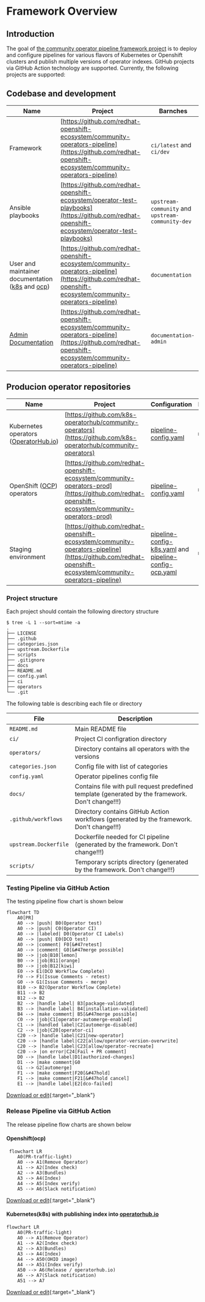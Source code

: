# Framework Overview

## Introduction

The goal of [the community operator pipeline framework project](https://github.com/redhat-openshift-ecosystem/community-operators-pipeline) is to deploy and configure pipelines for various flavors of Kubernetes or Openshift clusters and publish multiple versions of operator indexes.
GitHub projects via GitHub Action technology are supported. Currently, the following projects are supported:


## Codebase and development
| Name | Project| Barnches |
|------|--------|---------------|
|Framework|[https://github.com/redhat-openshift-ecosystem/community-operators-pipeline](https://github.com/redhat-openshift-ecosystem/community-operators-pipeline)|`ci/latest` and `ci/dev`|
|Ansible playbooks|[https://github.com/redhat-openshift-ecosystem/operator-test-playbooks](https://github.com/redhat-openshift-ecosystem/operator-test-playbooks)|`upstream-community` and `upstream-community-dev`|
|User and maintainer documentation ([k8s](https://k8s-operatorhub.github.io/community-operators/) and [ocp](https://redhat-openshift-ecosystem.github.io/community-operators-prod/))|[https://github.com/redhat-openshift-ecosystem/community-operators-pipeline](https://github.com/redhat-openshift-ecosystem/community-operators-pipeline)|`documentation`|
|[Admin Documentation](https://redhat-openshift-ecosystem.github.io/community-operators-pipeline/)|[https://github.com/redhat-openshift-ecosystem/community-operators-pipeline](https://github.com/redhat-openshift-ecosystem/community-operators-pipeline)|`documentation-admin`|


## Producion operator repositories
| Name | Project| Configuration | Branch |
|------|--------|---------------|--------|
|Kubernetes operators ([OperatorHub.io](https://operatorhub.io/))|[https://github.com/k8s-operatorhub/community-operators](https://github.com/k8s-operatorhub/community-operators)|[pipeline-config.yaml](https://github.com/k8s-operatorhub/community-operators/blob/main/ci/pipeline-config-k8s.yaml)|`main`|
|OpenShift ([OCP](https://www.redhat.com/en/technologies/cloud-computing/openshift)) operators|[https://github.com/redhat-openshift-ecosystem/community-operators-prod](https://github.com/redhat-openshift-ecosystem/community-operators-prod)|[pipeline-config.yaml](https://github.com/redhat-openshift-ecosystem/community-operators-prod/blob/main/ci/pipeline-config-ocp.yaml)|`main`|
|Staging environment|[https://github.com/redhat-openshift-ecosystem/community-operators-pipeline](https://github.com/redhat-openshift-ecosystem/community-operators-pipeline)|[pipeline-config-k8s.yaml](https://github.com/redhat-openshift-ecosystem/community-operators-prod/blob/main/ci/pipeline-config-k8s.yaml) and [pipeline-config-ocp.yaml](https://github.com/redhat-openshift-ecosystem/community-operators-prod/blob/main/ci/pipeline-config-ocp.yaml)|`main`|

### Project structure
Each project should contain the following directory structure
```
$ tree -L 1 --sort=mtime -a
.
├── LICENSE
├── .github
├── categories.json
├── upstream.Dockerfile
├── scripts
├── .gitignore
├── docs
├── README.md
├── config.yaml
├── ci
├── operators
└── .git
```
The following table is describing each file or directory

| File | Description |
|------|--------|
|`README.md`|Main README file|
|`ci/`|Project CI configration directory|
|`operators/`|Directory contains all operators with the versions|
|`categories.json`|Config file with list of categories|
|`config.yaml`|Operator pipelines config file|
|`docs/`|Contains file with pull request predefined template (generated by the framework. Don't change!!!)|
|`.github/workflows`|Directory contains GitHub Action workflows (generated by the framework. Don't change!!!)|
|`upstream.Dockerfile`|Dockerfile needed for CI pipeline (generated by the framework. Don't change!!!)|
|`scripts/`|Temporary scripts directory (generated by the framework. Don't change!!!)|


### Testing Pipeline via GitHub Action

The testing pipeline flow chart is shown below

```mermaid
flowchart TD
    A0[PR]
    A0 --> |push| B0(Operator test)
    A0 --> |push| C0(Operator CI)
    A0 --> |labeled| D0(Operator CI Labels)
    A0 --> |push| E0(DCO test)
    A0 --> |comment| F0[&#47retest]
    A0 --> |comment| G0[&#47merge possible]
    B0 --> |job|B10[lemon]
    B0 --> |job|B11[orange]
    B0 --> |job|B12[kiwi]
    E0 --> E1(DCO Workflow Complete)
    F0 --> F1(Issue Comments - retest)
    G0 --> G1(Issue Comments - merge)
    B10 --> B2(Operator Workflow Complete)
    B11 --> B2
    B12 --> B2
    B2 --> |handle label| B3[package-validated]
    B3 --> |handle label| B4[installation-validated]
    B4 --> |make comment| B5[&#47merge possible]
    C0 --> |job|C1[operator-automerge-enabled]
    C1 --> |handled label|C2[automerge-disabled]
    C2 --> |job|C20[operator-ci]
    C20 --> |handle label|C21[new-operator]
    C20 --> |handle label|C22[allow/operator-version-overwrite]
    C20 --> |handle label|C23[allow/operator-recreate]
    C20 --> |on error|C24[Fail + PR comment]
    D0 --> |handle label|D1[authorized-changes]
    D1 --> |make comment|G0
    G1 --> G2[automerge]
    F1 --> |make comment|F20[&#47hold]
    F1 --> |make comment|F21[&#47hold cancel]
    E1 --> |handle label|E2[dco-failed]
```
 [Download or edit](https://mermaid.live/edit#pako:eNqFlF1r2zAUhv-K8GBkrGa2kzHIxWCx41AYtLSDwZxeKNZJrEWWjCQ3bHX_--RYdpxWWX2lj-fVec85sp68XBDw5t6WiUNeYKnRj2TNkfm-Bdnt3UM_Rr7_FTVVrYoGLYLJTQUSayGRBqU_uKB4BMXXLxCGN8CANCg5o9D3dl05z1sGkyS-ccXLRVkC1w1Kg-z9u9kXCS30cAFadVAJcgeoEkrRDQMLLyz8W2yaRRhkDErBnXthJiTmO7cwyvb0QO3Wsttahkf7P4Xct6VGsSgrZozaXNKOSsPJtVI1tNutXYV81KVjuVXHrRzcMSOLGfNHbhGdynsptEnGsv08Op9306bAnDBAx9aZOzDNKpzv8Q78R8wowRpIX4ypUzDLKFcaM4Y1Ffy1atapSrwHNHRr8flyt-JR0WPTEJuoj2stjgIfODZ4HyEOx76INRZH2UlAqDpTRKMIUXAKkdOBCBzJxlGYcTj4Pf8GbBww05hPw_GPIFVbI2EGB0k1vHHA9OUBEnIJ-LVOcARSCmk0syzFlKGP6PauL7elE1eQJGzLVAhJ_wLxzUthLr_qBaGjdavA3thuczUqs5WlLlkadf9nIRj5PxcOHMoxz4H1P1zosL-MMpILf2tSNt31rjxjpMSUmJfvqZWtPV1ACWtvboYEtrhmeu2t-bNBW9_3f3juzbWs4cqrq_beJhTvJC69-RYzNawuCTX1HxYrzH8J0UPP_wDRQLRD){:target="_blank"}

### Release Pipeline via GitHub Action
The release pipeline flow charts are shown below
#### Openshift(ocp)
```mermaid
 flowchart LR
    A0(PR-traffic-light)
    A0 --> A1(Remove Operator)
    A1 --> A2(Index check)
    A2 --> A3(Bundles)
    A3 --> A4(Index)
    A4 --> A5(Index verify)
    A5 --> A6(Slack notification)
```
 [Download or edit](https://mermaid.live/edit#pako:eNo9j8tqAzEMRX_FaDWFDDSvLmZRSGkXhULLZFe8EbacMfFjcOS0IeTf6-K6Wkn3XAndK6ioCQYwLn6pCROLt1EGUWp3332MPSc0xqre2cPEd42Ivn8Uu2U3ko9nEu8zJeSYGl9Wvupeg6ZvoSZSx8ZWla27pxy0o1PT11Xf1J2mbqq6_bt0pmTNpcFthQ_d3qE6ihDZlleRbQzFAgvwlDxaXeJdf1ck8ESeJAyl1WQwO5Ygw61Y86yR6UXbEgMGg-5EC8DMcX8JCgZOmZrp2eIhof93zRg-Y2zz7QfnHGgI){:target="_blank"}

#### Kubernetes(k8s) with publishing index into [operatorhub.io](https://operatorhub.io/)

```mermaid
flowchart LR
    A0(PR-traffic-light)
    A0 --> A1(Remove Operator)
    A1 --> A2(Index check)
    A2 --> A3(Bundles)
    A3 --> A4(Index)
    A4 --> A50(OHIO image)
    A4 --> A51(Index verify)
    A50 --> A6(Release / operatorhub.io)
    A6 --> A7(Slack notification)
    A51 --> A7
```

 [Download or edit](https://mermaid.live/edit#pako:eNpdkM1qwzAQhF9F6KRC3Mb5BR8KKS00UHBxbsWXrbSyRWTJyFLaEPLuVbGVQ3RazTfandWFciuQFlRq-8NbcJ58VLUh8ezm7LPKvAMpFc-0alr_kAjJsmeyy1mFnT0hKXt04K1LPB_5gu2NwF_CW-THxBYjW7KXYITGIenLUV-Nb5K6GtX1nJXv-5KoDhq8Z_k05oROyXOi6ynkJobUCAOSJ2KnnG34flQ2OTejccsOGviRGOtV3Bi8subWbNpoS2e0Q9eBEvHPLv-0pr7FDmtaxFKghKB9TWtzjdbQC_D4JlScSQsJesAZheDt4Ww4LbwLmEyvChoH3c3Vg_myNt2vfzEqfgM){:target="_blank"}



